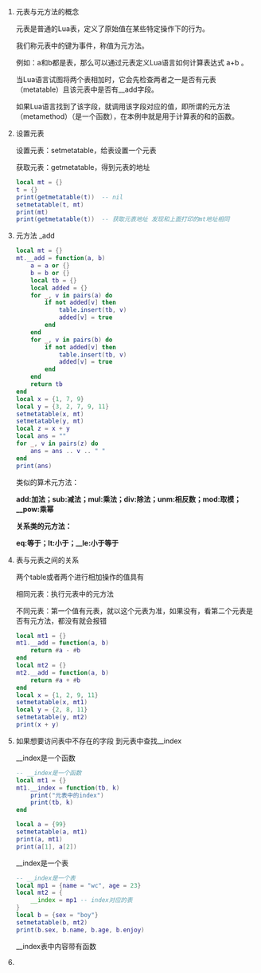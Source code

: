 1. 元表与元方法的概念

   元表是普通的Lua表，定义了原始值在某些特定操作下的行为。

   我们称元表中的键为事件，称值为元方法。

   例如：a和b都是表，那么可以通过元表定义Lua语言如何计算表达式 a+b 。

   当Lua语言试图将两个表相加时，它会先检查两者之一是否有元表（metatable）且该元表中是否有__add字段。

   如果Lua语言找到了该字段，就调用该字段对应的值，即所谓的元方法（metamethod）（是一个函数），在本例中就是用于计算表的和的函数。

2. 设置元表

   设置元表：setmetatable，给表设置一个元表

   获取元表：getmetatable，得到元表的地址

   ```lua
   local mt = {}
   t = {}
   print(getmetatable(t))  -- nil
   setmetatable(t, mt)
   print(mt)
   print(getmetatable(t))  -- 获取元表地址 发现和上面打印的mt地址相同
   ```

3. 元方法 _add

   ```lua
   local mt = {}
   mt.__add = function(a, b)
       a = a or {}
       b = b or {}
       local tb = {}
       local added = {}
       for _, v in pairs(a) do
           if not added[v] then
               table.insert(tb, v)
               added[v] = true
           end
       end
       for _, v in pairs(b) do
           if not added[v] then
               table.insert(tb, v)
               added[v] = true
           end
       end
       return tb
   end
   local x = {1, 7, 9}
   local y = {3, 2, 7, 9, 11}
   setmetatable(x, mt)
   setmetatable(y, mt)
   local z = x + y
   local ans = ""
   for _, v in pairs(z) do
       ans = ans .. v .. " "
   end
   print(ans)
   ```

   类似的算术元方法：

   **add:加法；sub:减法；mul:乘法；div:除法；unm:相反数；mod:取模；__pow:乘幂**

   **关系类的元方法：**

   **eq:等于；lt:小于；__le:小于等于**

4. 表与元表之间的关系

   两个table或者两个进行相加操作的值具有

   相同元表：执行元表中的元方法

   不同元表：第一个值有元表，就以这个元表为准，如果没有，看第二个元表是否有元方法，都没有就会报错

   ```lua
   local mt1 = {}
   mt1.__add = function(a, b)
       return #a - #b
   end
   local mt2 = {}
   mt2.__add = function(a, b)
       return #a + #b
   end
   local x = {1, 2, 9, 11}
   setmetatable(x, mt1)
   local y = {2, 8, 11}
   setmetatable(y, mt2)
   print(x + y)
   ```

5. 如果想要访问表中不存在的字段 到元表中查找__index

   __index是一个函数

   ```lua
   -- __index是一个函数
   local mt1 = {}
   mt1.__index = function(tb, k)
       print("元表中的index")
       print(tb, k)
   end
   
   local a = {99}
   setmetatable(a, mt1)
   print(a, mt1)
   print(a[1], a[2])
   ```

   __index是一个表

   ```lua
   -- __index是一个表
   local mp1 = {name = "wc", age = 23}
   local mt2 = {
       __index = mp1 -- index对应的表
   }
   local b = {sex = "boy"}
   setmetatable(b, mt2)
   print(b.sex, b.name, b.age, b.enjoy)
   ```

   __index表中内容带有函数

   

6. 

   